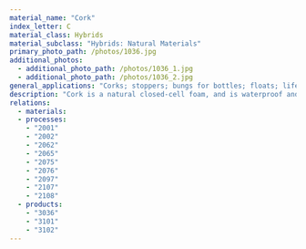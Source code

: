 ```yaml
---
material_name: "Cork"
index_letter: C
material_class: Hybrids
material_subclass: "Hybrids: Natural Materials"
primary_photo_path: /photos/1036.jpg
additional_photos:
  - additional_photo_path: /photos/1036_1.jpg
  - additional_photo_path: /photos/1036_2.jpg
general_applications: "Corks; stoppers; bungs for bottles; floats; lifebelts; walls; flooring; insulation; shoes; packaging; fancy goods; decoration; gaskets; road surfaces; linoleum; polishing; brake pads; vibration damping."
description: "Cork is a natural closed-cell foam, and is waterproof and remarkably stable, surviving in the neck of a wine bottle for 50 years or more without decay or contaminating the wine. Corkboard, made by compressing granulated cork under heat, is used for wall and ceiling insulation. Cork itself has a remarkable combination of properties. It is light yet resilient, insulates against heat and sound, has a high coefficient of friction, is imperious to liquids, chemically stable and fire resistant. Demand for cork exceeds 500,000 tones per year - and one tonne of cork has the same volume as 56 tonnes of steel."
relations:
  - materials:
  - processes:
    - "2001"
    - "2002"
    - "2062"
    - "2065"
    - "2075"
    - "2076"
    - "2097"
    - "2107"
    - "2108"
  - products:
    - "3036"
    - "3101"
    - "3102"
---
```

